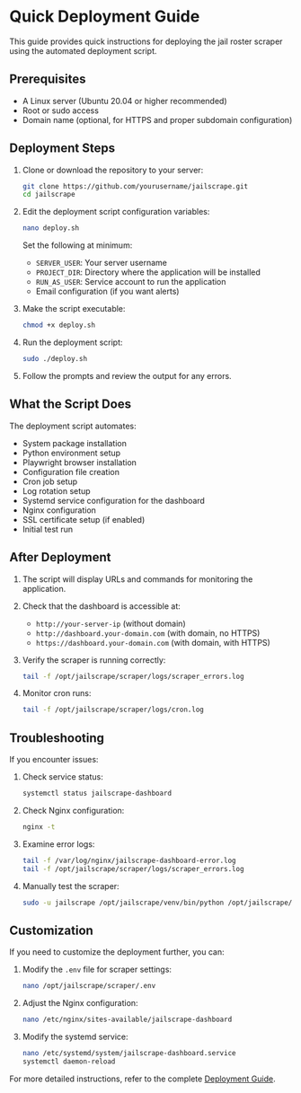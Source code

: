 # Quick Deployment Guide

This guide provides quick instructions for deploying the jail roster scraper using the automated deployment script.

## Prerequisites

- A Linux server (Ubuntu 20.04 or higher recommended)
- Root or sudo access
- Domain name (optional, for HTTPS and proper subdomain configuration)

## Deployment Steps

1. Clone or download the repository to your server:
   ```bash
   git clone https://github.com/yourusername/jailscrape.git
   cd jailscrape
   ```

2. Edit the deployment script configuration variables:
   ```bash
   nano deploy.sh
   ```
   
   Set the following at minimum:
   - `SERVER_USER`: Your server username
   - `PROJECT_DIR`: Directory where the application will be installed
   - `RUN_AS_USER`: Service account to run the application
   - Email configuration (if you want alerts)

3. Make the script executable:
   ```bash
   chmod +x deploy.sh
   ```

4. Run the deployment script:
   ```bash
   sudo ./deploy.sh
   ```

5. Follow the prompts and review the output for any errors.

## What the Script Does

The deployment script automates:

- System package installation
- Python environment setup
- Playwright browser installation
- Configuration file creation
- Cron job setup
- Log rotation setup
- Systemd service configuration for the dashboard
- Nginx configuration
- SSL certificate setup (if enabled)
- Initial test run

## After Deployment

1. The script will display URLs and commands for monitoring the application.

2. Check that the dashboard is accessible at:
   - `http://your-server-ip` (without domain)
   - `http://dashboard.your-domain.com` (with domain, no HTTPS)
   - `https://dashboard.your-domain.com` (with domain, with HTTPS)

3. Verify the scraper is running correctly:
   ```bash
   tail -f /opt/jailscrape/scraper/logs/scraper_errors.log
   ```

4. Monitor cron runs:
   ```bash
   tail -f /opt/jailscrape/scraper/logs/cron.log
   ```

## Troubleshooting

If you encounter issues:

1. Check service status:
   ```bash
   systemctl status jailscrape-dashboard
   ```

2. Check Nginx configuration:
   ```bash
   nginx -t
   ```

3. Examine error logs:
   ```bash
   tail -f /var/log/nginx/jailscrape-dashboard-error.log
   tail -f /opt/jailscrape/scraper/logs/scraper_errors.log
   ```

4. Manually test the scraper:
   ```bash
   sudo -u jailscrape /opt/jailscrape/venv/bin/python /opt/jailscrape/scraper/main.py
   ```

## Customization

If you need to customize the deployment further, you can:

1. Modify the `.env` file for scraper settings:
   ```bash
   nano /opt/jailscrape/scraper/.env
   ```

2. Adjust the Nginx configuration:
   ```bash
   nano /etc/nginx/sites-available/jailscrape-dashboard
   ```

3. Modify the systemd service:
   ```bash
   nano /etc/systemd/system/jailscrape-dashboard.service
   systemctl daemon-reload
   ```

For more detailed instructions, refer to the complete [Deployment Guide](Deployment.md).